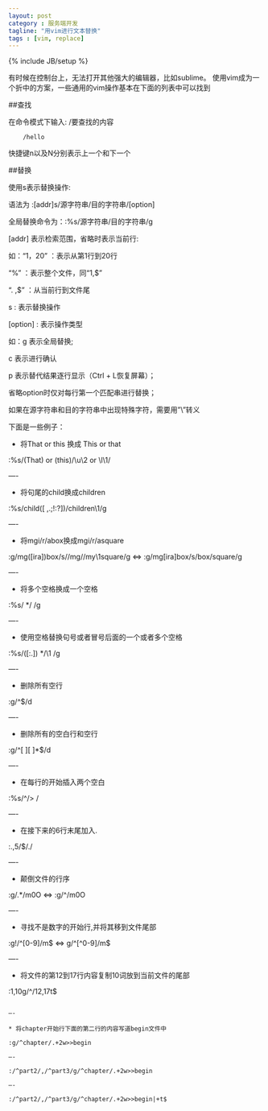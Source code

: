 ```yaml
---
layout: post
category : 服务端开发
tagline: "用vim进行文本替换"
tags : [vim, replace]
---
```

{% include JB/setup %}

有时候在控制台上，无法打开其他强大的编辑器，比如sublime。
使用vim成为一个折中的方案，一些通用的vim操作基本在下面的列表中可以找到

##查找

在命令模式下输入: /要查找的内容
	
		/hello

快捷键n以及N分别表示上一个和下一个


##替换

使用s表示替换操作:

语法为 :[addr]s/源字符串/目的字符串/[option]

全局替换命令为：:%s/源字符串/目的字符串/g

[addr] 表示检索范围，省略时表示当前行:

如：“1，20” ：表示从第1行到20行

“%” ：表示整个文件，同“1,$”

“. ,$” ：从当前行到文件尾

s : 表示替换操作

[option] : 表示操作类型

如：g 表示全局替换; 

c 表示进行确认

p 表示替代结果逐行显示（Ctrl + L恢复屏幕）；

省略option时仅对每行第一个匹配串进行替换；

如果在源字符串和目的字符串中出现特殊字符，需要用”\”转义

下面是一些例子：

* 将That or this 换成 This or that

:%s/\(That\) or \(this\)/\u\2 or \l\1/

—- 

* 将句尾的child换成children

:%s/child\([ ,.;!:?]\)/children\1/g

—-

* 将mgi/r/abox换成mgi/r/asquare

:g/mg\([ira]\)box/s//mg//my\1square/g    <=>  :g/mg[ira]box/s/box/square/g

—-

* 将多个空格换成一个空格

:%s/  */ /g

—-

* 使用空格替换句号或者冒号后面的一个或者多个空格

:%s/\([:.]\)  */\1 /g

—-

* 删除所有空行

:g/^$/d

—-

* 删除所有的空白行和空行

:g/^[  ][  ]*$/d

—-

* 在每行的开始插入两个空白

:%s/^/>  /

—-

* 在接下来的6行末尾加入.

:.,5/$/./

—-

* 颠倒文件的行序

:g/.*/m0O  <=> :g/^/m0O

—-

* 寻找不是数字的开始行,并将其移到文件尾部

:g!/^[0-9]/m$ <=> g/^[^0-9]/m$

—-

* 将文件的第12到17行内容复制10词放到当前文件的尾部

:1,10g/^/12,17t$

~~~~重复次数的作用

—-

* 将chapter开始行下面的第二行的内容写道begin文件中

:g/^chapter/.+2w>>begin

—-

:/^part2/,/^part3/g/^chapter/.+2w>>begin

—-

:/^part2/,/^part3/g/^chapter/.+2w>>begin|+t$
